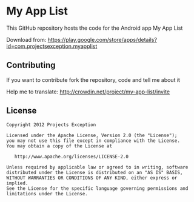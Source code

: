 My App List
========================

This GitHub repository hosts the code for the Android app My App List

Download from: https://play.google.com/store/apps/details?id=com.projectsexception.myapplist

Contributing
------------

If you want to contribute fork the repository, code and tell me about it

Help me to translate: http://crowdin.net/project/my-app-list/invite

License
-------

    Copyright 2012 Projects Exception

    Licensed under the Apache License, Version 2.0 (the "License");
    you may not use this file except in compliance with the License.
    You may obtain a copy of the License at

       http://www.apache.org/licenses/LICENSE-2.0

    Unless required by applicable law or agreed to in writing, software
    distributed under the License is distributed on an "AS IS" BASIS,
    WITHOUT WARRANTIES OR CONDITIONS OF ANY KIND, either express or implied.
    See the License for the specific language governing permissions and
    limitations under the License.
